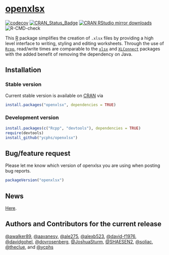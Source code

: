 [openxlsx](https://ycphs.github.io/openxlsx/)
========



[![codecov](https://codecov.io/gh/ycphs/openxlsx/branch/master/graph/badge.svg)](https://codecov.io/gh/ycphs/openxlsx)
[![CRAN_Status_Badge](https://www.r-pkg.org/badges/version/openxlsx)](https://cran.r-project.org/package=openxlsx)
[![CRAN RStudio mirror downloads](https://cranlogs.r-pkg.org/badges/openxlsx)](https://cran.r-project.org/package=openxlsx)
![R-CMD-check](https://github.com/ycphs/openxlsx/workflows/R-CMD-check/badge.svg?branch=master)


 
 
This [R](https://www.R-project.org/) package simplifies the creation of `.xlsx` files by providing 
a high level interface to writing, styling and editing worksheets. Through the use of [`Rcpp`](https://CRAN.R-project.org/package=Rcpp), read/write times are comparable to the [`xlsx`](https://CRAN.R-project.org/package=xlsx) and
[`XLConnect`](https://CRAN.R-project.org/package=XLConnect) packages with the added benefit of removing the dependency on
Java. 

## Installation

### Stable version

Current stable version is available on
[CRAN](https://CRAN.R-project.org/) via

```R
install.packages("openxlsx", dependencies = TRUE)
```

### Development version
```R
install.packages(c("Rcpp", "devtools"), dependencies = TRUE)
require(devtools)
install_github("ycphs/openxlsx")
```

## Bug/feature request
Please let me know which version of openxlsx you are using when posting bug reports.
```R
packageVersion("openxlsx")
```



## News
[Here](https://raw.githubusercontent.com/ycphs/openxlsx/master/NEWS.md). 


## Authors and Contributors for the current release
[&#x0040;awalker89](https://github.com/awalker89), [&#x0040;aavanesy](https://github.com/aavanesy), [&#x0040;ale275](https://github.com/ale275), [&#x0040;alexb523](https://github.com/alexb523), [&#x0040;david-f1976](https://github.com/david-f1976), [&#x0040;davidgohel](https://github.com/davidgohel), [&#x0040;dovrosenberg](https://github.com/dovrosenberg), [&#x0040;JoshuaSturm](https://github.com/JoshuaSturm), [&#x0040;SHAESEN2](https://github.com/SHAESEN2), [&#x0040;soliac](https://github.com/soliac), [&#x0040;theclue](https://github.com/theclue), and [&#x0040;ycphs](https://github.com/ycphs)
